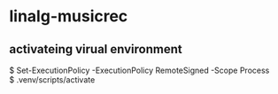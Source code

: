 # linalg-musicrec

## activateing virual environment
$ Set-ExecutionPolicy -ExecutionPolicy RemoteSigned -Scope Process   
$ .venv/scripts/activate
